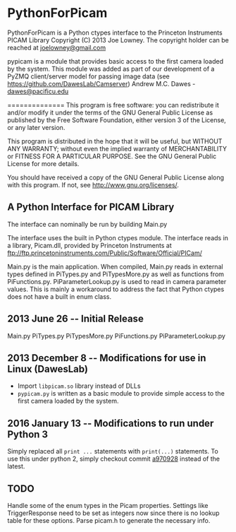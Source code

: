 PythonForPicam
==============


PythonForPicam is a Python ctypes interface to the Princeton Instruments PICAM Library
Copyright (C) 2013  Joe Lowney.  The copyright holder can be reached at joelowney@gmail.com

pypicam is a module that provides basic access to the first camera loaded
by the system. This module was added as part of our development of a
PyZMQ client/server model for passing image data (see https://github.com/DawesLab/Camserver)
Andrew M.C. Dawes - dawes@pacificu.edu

==============
This program is free software: you can redistribute it and/or modify
it under the terms of the GNU General Public License as published by
the Free Software Foundation, either version 3 of the License, or any
later version.

This program is distributed in the hope that it will be useful,
but WITHOUT ANY WARRANTY; without even the implied warranty of
MERCHANTABILITY or FITNESS FOR A PARTICULAR PURPOSE.  See the
GNU General Public License for more details.

You should have received a copy of the GNU General Public License
along with this program.  If not, see <http://www.gnu.org/licenses/>.



A Python Interface for PICAM Library
----------------------------------------

The interface can nominally be run by building Main.py

The interface uses the built in Python ctypes module.  The interface reads in
a library, Picam.dll, provided by Princeton Instruments at
ftp://ftp.princetoninstruments.com/Public/Software/Official/PICam/

Main.py is the main application.  When compiled, Main.py reads in external types
defined in PiTypes.py and PiTypesMore.py as well as functions from PiFunctions.py.
PiParameterLookup.py is used to read in camera parameter values.  This is mainly
a workaround to address the fact that Python ctypes does not have a built in enum
class.


2013 June 26 -- Initial Release
------------------------------
Main.py
PiTypes.py
PiTypesMore.py
PiFunctions.py
PiParameterLookup.py

2013 December 8 -- Modifications for use in Linux (DawesLab)
------------------------------
- Import `libpicam.so` library instead of DLLs
- `pypicam.py` is written as a basic module to provide simple access
to the first camera loaded by the system.

2016 January 13 -- Modifications to run under Python 3
------------------------------
Simply replaced all `print ...` statements with `print(...)` statements. To use this under python 2, simply checkout commit [a970928](https://github.com/DawesLab/PythonForPicam/commit/a970928a64388cb1ee5bdc1a7f5f8e956f6413d9) instead of the latest.

TODO
-----------------------------
Handle some of the enum types in the Picam properties. Settings like TriggerResponse need to be set as integers now since there is no lookup table for these options. Parse picam.h to generate the necessary info.


